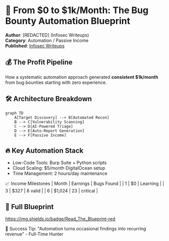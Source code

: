 # 🚀 From $0 to $1k/Month: The Bug Bounty Automation Blueprint

**Author**: [REDACTED] (Infosec Writeups)  
**Category**: Automation / Passive Income  
**Published**: [Infosec Writeups](https://infosecwriteups.com/from-zero-to-1000-month-bug-bounty-automation-blueprint-c408bce3e943)  

## 💰 The Profit Pipeline
How a systematic automation approach generated **consistent $1k/month** from bug bounties starting with zero experience.

## 🛠️ Architecture Breakdown
```mermaid
graph TD
    A[Target Discovery] --> B[Automated Recon]
    B --> C[Vulnerability Scanning]
    C --> D[AI-Powered Triage]
    D --> E[Auto-Report Generation]
    E --> F[Passive Income]
```

## 🔥 Key Automation Stack
- Low-Code Tools: Burp Suite + Python scripts  
- Cloud Scaling: $5/month DigitalOcean setup  
- Time Management: 2 hours/day maintenance

📈 Income Milestones
| Month	| Earnings	| Bugs Found | 
| 1	| $0	| Learning | 
| 3	| $327	| 8 valid | 
| 6 | 	$1,024 | 	23 |  critical | 

## 📜 Full Blueprint
https://img.shields.io/badge/Read_The_Blueprint-red

🌟 Success Tip: "Automation turns occasional findings into recurring revenue" - Full-Time Hunter
